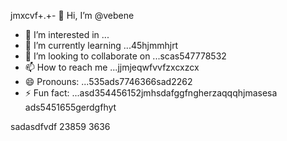 jmxcvf+.+- 👋 Hi, I’m @vebene
- 👀 I’m interested in ...
- 🌱 I’m currently learning ...45hjmmhjrt
- 💞️ I’m looking to collaborate on ...scas547778532
- 📫 How to reach me ...jjmjeqwfvvfzxcxzcx
- 😄 Pronouns: ...535ads7746366sad2262
- ⚡ Fun fact: ...asd354456152jmhsdafggfngherzaqqqhjmasesa
ads5451655gerdgfhyt
<!---453dfs4505230xcvjyjrrer
vebene/vebene is a ✨ special ✨ repository becausdfse its `RE54ADME.md` (this file) appears on your GitHub151551155 profile.
You can click the Preview link to take a look atsdf your changes.nhghfewwefdsds
--->
sadasdfvdf
23859
3636

